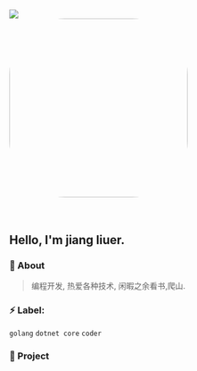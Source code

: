 <!-- 动态打字效果 -->
<h1 align="left">
  <a href="https://liuzhihang.com/">
    <img src="https://readme-typing-svg.herokuapp.com?color=%23000000&lines=学，而知不足；教，然后知困！;console.log(%22Hello%EF%BC%8Cworld%22)">
  </a
</h1>

<!-- 图片 -->
<div align="left" >
  <img order-radius="100px" src="https://github.com/liuzhihang/liuzhihang/blob/master/1.gif" style="border-radius: 100px; width: 320px; height: 320px;" />
</div>
<br>

## Hello, I'm jiang liuer.

### :eyes: About

> 编程开发, 热爱各种技术, 闲暇之余看书,爬山.

### :zap: Label:

`golang` `dotnet core`   `coder`


### :pushpin: Project


